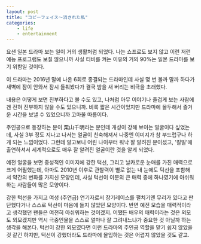 ```yaml
---
layout: post
title: "コピーフェイス～消された私"
categories: 
    - life
    - entertainment
---
```


요샌 일본 드라마 보는 일이 거의 생활처럼 되었다. 나는 쇼프로도 보지 않고 이런 저런 예능 프로그램도 보질 않으니까 사실 티비를 켜는 이유의 거의 90%는 일본 드라마를 보기 위함일 것이다. 

이 드라마는 2016년 말에 나온 6회로 종결되는 드라마인데 사실 몇 번 볼까 말까 하다가 새벽에 잠이 안와서 잠시 들춰봤다가 결국 밤을 새 버리는 비극을 초래했다.

내용은 어떻게 보면 진부하다고 볼 수도 있고, 나처럼 아무 이야기나 즐겁게 보는 사람에겐 전혀 진부하지 않을 수도 있으니까. 비록 짧은 시간이었지만 드라마에 몰두해서 즐거운 시간을 보낼 수 있었으니까 고마울 따름이다.

주인공으로 등장하는 분이 栗山千明라는 분인데 개성이 강해 보이는 얼굴이다 싶었는데, 사실 3부 정도 지나고 나서는 얼굴이 친숙해져서 나중엔 이미지가 참 부드럽구나 하게 되는 느낌이었다. 그런데 알고보니 어린 나이부터 워낙 잘 알려진 분이셨고, '킬빌'에 출연하셔서 세계적으로도 매우 잘 알려진 얼굴이란 것을 알게 되었다.

예전 얼굴을 보면 중성적인 이미지에 강한 턱선, 그리고 날카로운 눈매를 가진 매력으로 크게 어필했는데, 아마도 2010년 이후로 관찰력이 별로 없는 내 눈에도 턱선을 포함해서 약간의 변화를 가지신 모양인데, 사실 턱선이 이분의 큰 매력 중에 하나였기에 아쉬워하는 사람들이 많은 모양이다.

강한 턱선을 가지고 여성 (주연급) 연기자로서 장기레이스를 펼치기엔 무리가 있다고 판단했다거나 스스로 턱선이 마음에 들지 않았던 모양이다. 반면 예전 모습을 매력적이라고 생각했던 팬들은 여전히 아쉬워하는 것이겠지. 어쨌든 배우의 매력이라는 것은 외모도 외모겠지만 역시 극중인물을 스스로 얼마나 잘 그려내느냐가 중요한 것 아닐까 하는 생각을 해본다. 턱선이 강한 외모였다면 이런 드라마의 주인공 역할을 맡기 쉽지 않았을 것 같긴 하지만, 턱선이 강했더라도 드라마에 몰입하는 것은 어렵지 않았을 것도 같고.


